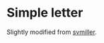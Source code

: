 # Simple letter

Slightly modified from [svmiller](https://github.com/svmiller/svm-r-markdown-templates).

